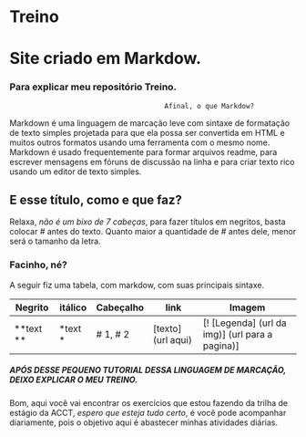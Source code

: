 # Treino
# Site criado em Markdow.
### Para explicar meu repositório Treino. 

                                          Afinal, o que Markdow? 
Markdown é uma linguagem de marcação leve com sintaxe de formatação de texto simples projetada para que ela possa ser convertida em HTML e muitos outros formatos usando uma ferramenta com o mesmo nome. Markdown é usado frequentemente para formar arquivos readme, para escrever mensagens em fóruns de discussão na linha e para criar texto rico usando um editor de texto simples.


## E esse título, como e que faz?

Relaxa, *não é um bixo de 7 cabeças*, para fazer títulos em negritos, basta colocar # antes do texto. Quanto maior a quantidade de # antes dele, menor será o tamanho da letra. 

### Facinho, né?
A seguir fiz uma tabela, com markdow, com suas principais sintaxe. 

|Negrito | itálico | Cabeçalho | link | Imagem |
|--- |--- |--- |--- |--- |
| **text ** | *text * | # 1, # 2 |[texto] (url aqui)| [! [Legenda] (url da img)] (url para a pagina)]     |

##### APÓS DESSE PEQUENO TUTORIAL DESSA LINGUAGEM DE MARCAÇÃO, DEIXO EXPLICAR O MEU TREINO.

Bom, aqui você vai encontrar os exercícios que estou fazendo da trilha de estágio da ACCT, *espero que esteja tudo certo*, é você pode acompanhar diariamente, pois o objetivo aqui é abastecer minhas atividades diárias. 